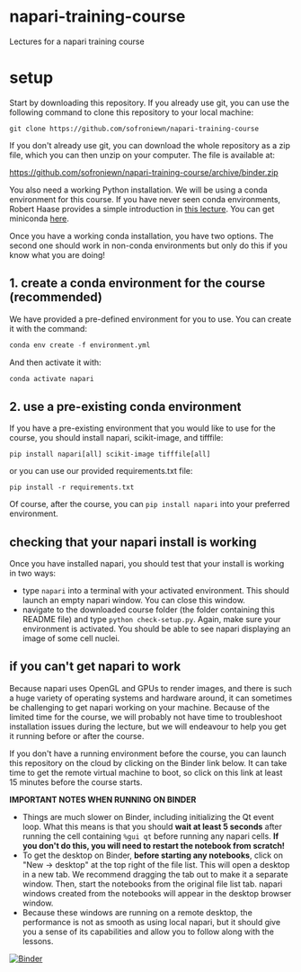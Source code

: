 # napari-training-course

Lectures for a napari training course

# setup

Start by downloading this repository. If you already use git, you can use the
following command to clone this repository to your local machine:

```
git clone https://github.com/sofroniewn/napari-training-course
```

If you don't already use git, you can download the whole repository as a zip
file, which you can then unzip on your computer. The file is available at:

https://github.com/sofroniewn/napari-training-course/archive/binder.zip

You also need a working Python installation. We will be using a conda
environment for this course. If you have never seen conda environments, Robert
Haase provides a simple introduction in [this
lecture](https://www.youtube.com/watch?v=MOEPe9TGBK0). You can get miniconda
[here](https://docs.conda.io/en/latest/miniconda.html).

Once you have a working conda installation, you have two options. The second
one should work in non-conda environments but only do this if you know what you
are doing!

## 1. create a conda environment for the course (recommended)

We have provided a pre-defined environment for you to use. You can create it
with the command:

```python
conda env create -f environment.yml
```

And then activate it with:

```python
conda activate napari
```

## 2. use a pre-existing conda environment

If you have a pre-existing environment that you would like to use for the
course, you should install napari, scikit-image, and tifffile:

```
pip install napari[all] scikit-image tifffile[all]
```

or you can use our provided requirements.txt file:

```
pip install -r requirements.txt
```

Of course, after the course, you can `pip install napari` into your preferred
environment.

## checking that your napari install is working

Once you have installed napari, you should test that your install is working in
two ways:

- type `napari` into a terminal with your activated environment. This should
  launch an empty napari window. You can close this window.
- navigate to the downloaded course folder (the folder containing this README
  file) and type `python check-setup.py`. Again, make sure your environment is
  activated. You should be able to see napari displaying an image of some
  cell nuclei.

## if you can't get napari to work

Because napari uses OpenGL and GPUs to render images, and there is such a huge
variety of operating systems and hardware around, it can sometimes be
challenging to get napari working on your machine. Because of the limited time
for the course, we will probably not have time to troubleshoot installation
issues during the lecture, but we will endeavour to help you get it running
before or after the course.

If you don't have a running environment before the course, you can launch this
repository on the cloud by clicking on the Binder link below. It can take time
to get the remote virtual machine to boot, so click on this link at least 15
minutes before the course starts.

**IMPORTANT NOTES WHEN RUNNING ON BINDER**

- Things are much slower on Binder, including initializing the Qt event loop.
  What this means is that you should **wait at least 5 seconds** after running
  the cell containing `%gui qt` before running any napari cells. **If you don't
  do this, you will need to restart the notebook from scratch!**
- To get the desktop on Binder, **before starting any notebooks**, click on
  "New → desktop" at the top right of the file list. This will open a desktop
  in a new tab. We recommend dragging the tab out to make it a separate window.
  Then, start the notebooks from the original file list tab. napari windows
  created from the notebooks will appear in the desktop browser window.
- Because these windows are running on a remote desktop, the performance is not
  as smooth as using local napari, but it should give you a sense of its
  capabilities and allow you to follow along with the lessons.

[![Binder](https://mybinder.org/badge_logo.svg)](https://mybinder.org/v2/gh/sofroniewn/napari-training-course/master)
